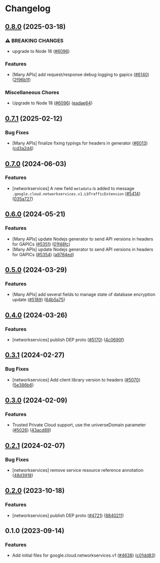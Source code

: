 # Changelog

## [0.8.0](https://github.com/googleapis/google-cloud-node/compare/networkservices-v0.7.1...networkservices-v0.8.0) (2025-03-18)


### ⚠ BREAKING CHANGES

* upgrade to Node 18 ([#6096](https://github.com/googleapis/google-cloud-node/issues/6096))

### Features

* [Many APIs] add request/response debug logging to gapics ([#6140](https://github.com/googleapis/google-cloud-node/issues/6140)) ([2f96b1f](https://github.com/googleapis/google-cloud-node/commit/2f96b1f95dd6b7cb89871b56e5ea5aadf5454292))


### Miscellaneous Chores

* Upgrade to Node 18 ([#6096](https://github.com/googleapis/google-cloud-node/issues/6096)) ([eadae64](https://github.com/googleapis/google-cloud-node/commit/eadae64d54e07aa2c65097ea52e65008d4e87436))

## [0.7.1](https://github.com/googleapis/google-cloud-node/compare/networkservices-v0.7.0...networkservices-v0.7.1) (2025-02-12)


### Bug Fixes

* [Many APIs] finalize fixing typings for headers in generator ([#6013](https://github.com/googleapis/google-cloud-node/issues/6013)) ([cd3a2d4](https://github.com/googleapis/google-cloud-node/commit/cd3a2d44fc7a9b3798346162ba19df1c748fba58))

## [0.7.0](https://github.com/googleapis/google-cloud-node/compare/networkservices-v0.6.0...networkservices-v0.7.0) (2024-06-03)


### Features

* [networkservices] A new field `metadata` is added to message `.google.cloud.networkservices.v1.LbTrafficExtension` ([#5414](https://github.com/googleapis/google-cloud-node/issues/5414)) ([035a727](https://github.com/googleapis/google-cloud-node/commit/035a7272b13ee4a44778c62d58e1aaf01924267b))

## [0.6.0](https://github.com/googleapis/google-cloud-node/compare/networkservices-v0.5.0...networkservices-v0.6.0) (2024-05-21)


### Features

* [Many APIs] update Nodejs generator to send API versions in headers for GAPICs ([#5351](https://github.com/googleapis/google-cloud-node/issues/5351)) ([01f48fc](https://github.com/googleapis/google-cloud-node/commit/01f48fce63ec4ddf801d59ee2b8c0db9f6fb8372))
* [Many APIs] update Nodejs generator to send API versions in headers for GAPICs ([#5354](https://github.com/googleapis/google-cloud-node/issues/5354)) ([a9784ed](https://github.com/googleapis/google-cloud-node/commit/a9784ed3db6ee96d171762308bbbcd57390b6866))

## [0.5.0](https://github.com/googleapis/google-cloud-node/compare/networkservices-v0.4.0...networkservices-v0.5.0) (2024-03-29)


### Features

* [Many APIs] add several fields to manage state of database encryption update ([#5189](https://github.com/googleapis/google-cloud-node/issues/5189)) ([64b5a75](https://github.com/googleapis/google-cloud-node/commit/64b5a759caa979837199086c2d546a565ad2b3b1))

## [0.4.0](https://github.com/googleapis/google-cloud-node/compare/networkservices-v0.3.1...networkservices-v0.4.0) (2024-03-26)


### Features

* [networkservices] publish DEP proto ([#5170](https://github.com/googleapis/google-cloud-node/issues/5170)) ([4c0690f](https://github.com/googleapis/google-cloud-node/commit/4c0690fc833c115159b83192d0ae72356a629dd8))

## [0.3.1](https://github.com/googleapis/google-cloud-node/compare/networkservices-v0.3.0...networkservices-v0.3.1) (2024-02-27)


### Bug Fixes

* [networkservices] Add client library version to headers ([#5070](https://github.com/googleapis/google-cloud-node/issues/5070)) ([5e386b6](https://github.com/googleapis/google-cloud-node/commit/5e386b6ec6ce8301f7563106da94852661cf1af6))

## [0.3.0](https://github.com/googleapis/google-cloud-node/compare/networkservices-v0.2.1...networkservices-v0.3.0) (2024-02-09)


### Features

* Trusted Private Cloud support, use the universeDomain parameter  ([#5026](https://github.com/googleapis/google-cloud-node/issues/5026)) ([43acd89](https://github.com/googleapis/google-cloud-node/commit/43acd893e6c428f219d62f0c4264e4db78b99f99))

## [0.2.1](https://github.com/googleapis/google-cloud-node/compare/networkservices-v0.2.0...networkservices-v0.2.1) (2024-02-07)


### Bug Fixes

* [networkservices] remove service resource reference annotation ([48d3918](https://github.com/googleapis/google-cloud-node/commit/48d39189f57fd8a86051da696ae715bbf855d4ff))

## [0.2.0](https://github.com/googleapis/google-cloud-node/compare/networkservices-v0.1.0...networkservices-v0.2.0) (2023-10-18)


### Features

* [networkservices] publish DEP proto ([#4721](https://github.com/googleapis/google-cloud-node/issues/4721)) ([8840211](https://github.com/googleapis/google-cloud-node/commit/884021190e490434fa232458350b9a9d2f3a6e96))

## 0.1.0 (2023-09-14)


### Features

* Add initial files for google.cloud.networkservices.v1 ([#4638](https://github.com/googleapis/google-cloud-node/issues/4638)) ([c01dd83](https://github.com/googleapis/google-cloud-node/commit/c01dd83a6b89c069eb16ffcb79d21b2b8e684278))
